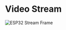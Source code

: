 <!DOCTYPE html>
<html>
<head>
  <title>ESP32-CAM Stream</title>
  <meta name="viewport" content="width=device-width, initial-scale=1.0">
</head>
<body>
  <h1>Video Stream</h1>
  <img id="frame" alt="ESP32 Stream Frame">
  
  <script>
    const socket = new WebSocket("wss://b77b-171-224-178-50.ngrok-free.app");
    socket.binaryType = "arraybuffer";

    socket.onmessage = function(event) {
      const blob = new Blob([event.data], { type: "image/jpeg" });
      document.getElementById("frame").src = URL.createObjectURL(blob);
    };

    socket.onerror = function(err) {
      console.error("WebSocket Error:", err);
    };

    socket.onclose = () => {
      console.log("❌ WebSocket closed");
    };
  </script>
</body>
</html>
